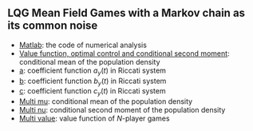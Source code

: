 ## LQG Mean Field Games with a Markov chain as its common noise

- [Matlab](https://github.com/JiaminJIAN/Regime_switching_MFG/blob/main/Regime_switching_MFG.m): the code of numerical analysis
- [Value function, optimal control and conditional second moment](https://github.com/JiaminJIAN/Regime_switching_MFG/blob/main/Figures/mu.pdf): conditional mean of the population density
- [a](https://github.com/JiaminJIAN/Regime_switching_MFG/blob/main/Figures/a_y.pdf): coefficient function $a_{y}(t)$ in Riccati system
- [b](https://github.com/JiaminJIAN/Regime_switching_MFG/blob/main/Figures/b_y.pdf): coefficient function $b_{y}(t)$ in Riccati system
- [c](https://github.com/JiaminJIAN/Regime_switching_MFG/blob/main/Figures/c_y.pdf): coefficient function $c_{y}(t)$ in Riccati system
- [Multi mu](https://github.com/JiaminJIAN/Regime_switching_MFG/blob/main/Figures/nu.pdf): conditional mean of the population density
- [Multi nu](https://github.com/JiaminJIAN/Regime_switching_MFG/blob/main/Figures/X.pdf): conditional second moment of the population density
- [Multi value](https://github.com/JiaminJIAN/Regime_switching_MFG/blob/main/Figures/alpha.pdf): value function of $N$-player games
